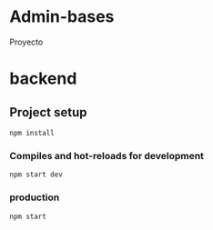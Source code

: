 # Admin-bases
Proyecto
# backend

## Project setup
```
npm install
```

### Compiles and hot-reloads for development
```
npm start dev
```

### production
```
npm start
```